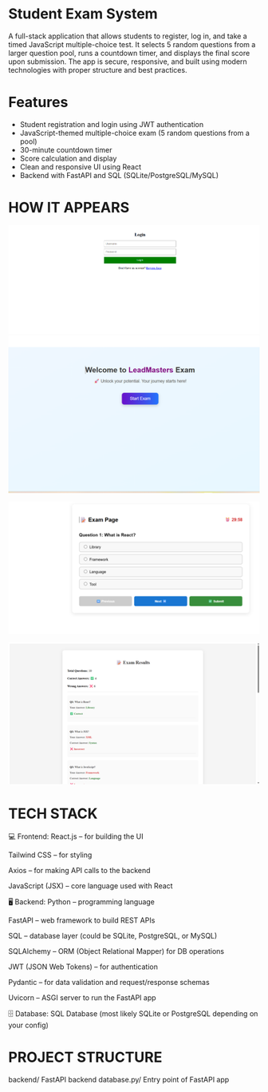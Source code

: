 # Student Exam System
A full-stack application that allows students to register, log in, and take a timed JavaScript multiple-choice test. It selects 5 random questions from a larger question pool, runs a countdown timer, and displays the final score upon submission. The app is secure, responsive, and built using modern technologies with proper structure and best practices.



# Features
- Student registration and login using JWT authentication
- JavaScript-themed multiple-choice exam (5 random questions from a pool)
- 30-minute countdown timer
- Score calculation and display
- Clean and responsive UI using React
- Backend with FastAPI and SQL (SQLite/PostgreSQL/MySQL)

# HOW IT APPEARS

![image alt](https://github.com/KOTI-PRASAD/Student-Exam-System/blob/2802711683cfc0bdf68b116b34c28984ac243b0f/Screenshot%202025-08-06%20185147.png)
![image alt](https://github.com/KOTI-PRASAD/Student-Exam-System/blob/c831863394947b2592c974f5568e0ae7d961d49c/Screenshot%202025-08-06%20185202.png)

![image alt](https://github.com/KOTI-PRASAD/Student-Exam-System/blob/3741e4d0fb8ac7ae5565118f6a59b7fda407cde7/Screenshot%202025-08-06%20185217.png)

![image alt](https://github.com/KOTI-PRASAD/Student-Exam-System/blob/e45cfba0828a629c30cde4f2b30b0ce9714d40e1/Screenshot%202025-08-06%20192126.png)


# TECH STACK
💻 Frontend:
React.js – for building the UI

Tailwind CSS – for styling

Axios – for making API calls to the backend

JavaScript (JSX) – core language used with React

🖥️ Backend:
Python – programming language

FastAPI – web framework to build REST APIs

SQL – database layer (could be SQLite, PostgreSQL, or MySQL)

SQLAlchemy – ORM (Object Relational Mapper) for DB operations

JWT (JSON Web Tokens) – for authentication

Pydantic – for data validation and request/response schemas

Uvicorn – ASGI server to run the FastAPI app

🗄️ Database:
SQL Database (most likely SQLite or PostgreSQL depending on your config)


# PROJECT STRUCTURE 
backend/ FastAPI backend
database.py/  Entry point of FastAPI app
